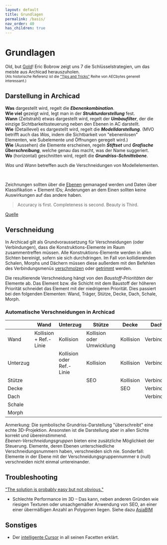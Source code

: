 ```yaml
---
layout: default
title: Grundlagen
permalink: /basis/
nav_order: 40
has_children: true
---
```

# Grundlagen

Old, but [Gold](http://web.archive.org/web/20140704092311/http://www.aecbytes.com/tipsandtricks/2011/issue56-archicad.html)! Eric Bobrow zeigt uns 7 die Schlüsselstrategien, um das meiste aus Archicad herauszuholen.  
<small>(Als historische Referenz ist die ["Tips and Tricks"](http://web.archive.org/web/20130820044938/http://aecbytes.com/tipsandtricks.html) Reihe von AECbytes generell interessant.)</small>


## Darstellung in Archicad

**Was** dargestellt wird, regelt die _**Ebenenkombination**_.  
**Wie viel** gezeigt wird, legt man in der _**Strukturdarstellung**_ fest.  
**Wann** (Zeitstrahl) etwas dargestellt wird, regelt der _**Umbaufilter**_, der die einzige Sichtbarkeitssteuerung neben den Ebenen in AC darstellt.  
**Wie** (Detaillevel) es dargestellt wird, regelt die _**Modelldarstellung**_. (MVO betrifft auch das _Was_, indem die Sichtbarkeit von "ebenenlosen" Elementen, wie Subelemente und Öffnungen geregelt wird.)  
**Wie** (Aussehen) die Elemente erscheinen, regeln _**Stiftset**_ und _**Grafische Überschreibung**_, welche genau das macht, was der Name suggeriert.  
**Wo** (horizontal) geschnitten wird, regelt die _**Grundriss-Schnittebene**_.  

_Was_ und _Wann_ betreffen auch die Verschneidungen von Modellelementen.

<br>

Zeichnungen sollten über die [Ebenen](https://onland.info/archives/2005/03/layer_theory.php) gemanaged werden und Daten über Klassifikation + Element IDs; Änderungen an dem Einen sollten keine Auswirkungen auf das andere haben.

> Accuracy is first. Completeness is second. Beauty is Third.  

[Quelle](https://onland.info/archives/2006/03/beauty_is_third.php)


## Verschneidung
In Archicad gilt als Grundvoraussetzung für Verschneidungen (oder Verbindungen), dass die Konstruktions-Elemente im Raum zusammentreffen müssen. Alle Konstruktions-Elemente werden in allen Sichten bereinigt, sofern sie sich durchdringen. Im Fall von kollidierenden Schalen, Morphs und Dächern müssen diese außerdem mit den Befehlen des Verbindungsmenüs [verschmolzen](https://help.graphisoft.com/AC/23/GER/_AC23_Help/040_ElementsVB/040_ElementsVB-107.htm#XREF_29201_Merge_Elements) oder [getrimmt](https://help.graphisoft.com/AC/23/GER/_AC23_Help/040_ElementsVB/040_ElementsVB-100.htm#XREF_73985_Trim_Elements_with) werden.

Die resultierende Verschneidung hängt von den _Baustoff-Prioritäten_ der Elemente ab. Das Element bzw. die Schicht mit dem Baustoff der höheren Priorität schneidet das Element mit der niedrigeren Priorität. Dies passiert bei den folgenden Elementen: Wand, Träger, Stütze, Decke, Dach, Schale, Morph.

### Automatische Verschneidungen in Archicad

<table>
<thead>
  <tr>
    <th class="tg-0pky"></th>
    <th class="tg-0pky">Wand<br></th>
    <th class="tg-0pky">Unterzug</th>
    <th class="tg-0pky">Stütze</th>
    <th class="tg-0pky">Decke</th>
    <th class="tg-0pky">Dach</th>
    <th class="tg-0pky">Schale</th>
    <th class="tg-0pky">Morph</th>
  </tr>
</thead>
<tbody>
  <tr>
    <td class="tg-0pky">Wand<br></td>
    <td class="tg-vrnj">Kollision + Ref.-Linie</td>
    <td class="tg-0pky">Kollision</td>
    <td class="tg-0pky">Kollision oder Umwicklung</td>
    <td class="tg-0pky">Kollision</td>
    <td class="tg-0pky">Verbinden</td>
    <td class="tg-0pky">Verbinden</td>
    <td class="tg-0pky">Verbinden</td>
  </tr>
  <tr>
    <td class="tg-0pky">Unterzug</td>
    <td class="tg-0pky"></td>
    <td class="tg-0pky">Kollision oder Ref.-Linie</td>
    <td class="tg-0pky">Kollision</td>
    <td class="tg-0pky">Kollision</td>
    <td class="tg-0pky">Verbinden<br></td>
    <td class="tg-0pky">Verbinden</td>
    <td class="tg-0pky">Verbinden</td>
  </tr>
  <tr>
    <td class="tg-0pky">Stütze</td>
    <td class="tg-0pky"></td>
    <td class="tg-0pky"></td>
    <td class="tg-0pky">SEO</td>
    <td class="tg-0pky">Kollision</td>
    <td class="tg-0pky">Verbinden</td>
    <td class="tg-0pky">Verbinden</td>
    <td class="tg-0pky">Verbinden</td>
  </tr>
  <tr>
    <td class="tg-0pky">Decke</td>
    <td class="tg-0pky"></td>
    <td class="tg-0pky"></td>
    <td class="tg-0pky"></td>
    <td class="tg-0pky">SEO<br></td>
    <td class="tg-0pky">Verbinden</td>
    <td class="tg-0pky">Verbinden</td>
    <td class="tg-0pky">Verbinden</td>
  </tr>
  <tr>
    <td class="tg-0pky">Dach</td>
    <td class="tg-0pky"></td>
    <td class="tg-0pky"></td>
    <td class="tg-0pky"></td>
    <td class="tg-0pky"></td>
    <td class="tg-0pky">Verbinden</td>
    <td class="tg-0pky">Verbinden</td>
    <td class="tg-0pky">Verbinden</td>
  </tr>
  <tr>
    <td class="tg-0pky">Schale</td>
    <td class="tg-0pky"></td>
    <td class="tg-0pky"></td>
    <td class="tg-0pky"></td>
    <td class="tg-0pky"></td>
    <td class="tg-0pky"></td>
    <td class="tg-0pky">Verbinden</td>
    <td class="tg-0pky">Verbinden</td>
  </tr>
  <tr>
    <td class="tg-0pky">Morph</td>
    <td class="tg-0pky"></td>
    <td class="tg-0pky"></td>
    <td class="tg-0pky"></td>
    <td class="tg-0pky"></td>
    <td class="tg-0pky"></td>
    <td class="tg-0pky"></td>
    <td class="tg-0pky">Verbinden</td>
  </tr>
</tbody>
</table>

Anmerkung: Die symbolische Grundriss-Darstellung "überschreibt" eine echte 3D-Projektion. Ansonsten ist die Darstellung aber in allen Sichte korrekt und übereinstimmend.  
_Ebenen-Verschneidungsgruppen_ bieten eine zusätzliche Möglichkeit der Steuerung. Elemente, deren Ebenen unterschiedliche Verschneidungsnummern haben, verschneiden sich nie. Sonderfall: Elemente in der Ebene mit der Verschneidungsgruppennummer `0` (null) verschneiden nicht einmal untereinander.


## Troubleshooting

["The solution is probably easy but not obvious."](https://blog.graphisoftus.com/tips-and-tricks/easy-but-not-obvious)

- Schlechte Performance im 3D – Das kann, neben anderen Gründen wie riesigen Texturen oder unsachgemäßer Anwendung von SEO, an einer einer übermäßigen Anzahl an Polygonen liegen. Siehe dazu [AsiaBIM](https://asiabim.wordpress.com/2020/06/05/polygon-reduction-in-archicad/)

## Sonstiges
- Der [intelligente Cursor](https://helpcenter.graphisoft.com/user-guide/88455/) in all seinen Facetten erklärt. 
